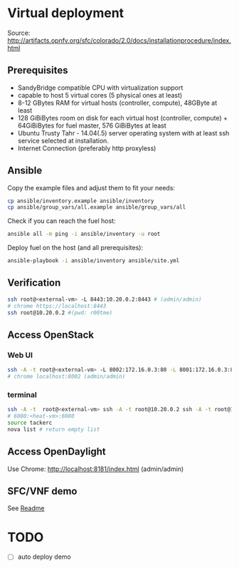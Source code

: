 # Virtual deployment

Source: <http://artifacts.opnfv.org/sfc/colorado/2.0/docs/installationprocedure/index.html>

## Prerequisites

- SandyBridge compatible CPU with virtualization support
- capable to host 5 virtual cores (5 physical ones at least)
- 8-12 GBytes RAM for virtual hosts (controller, compute), 48GByte at least
- 128 GiBiBytes room on disk for each virtual host (controller, compute) + 64GiBiBytes for fuel master, 576 GiBiBytes at least
- Ubuntu Trusty Tahr - 14.04(.5) server operating system with at least ssh service selected at installation.
- Internet Connection (preferably http proxyless)

## Ansible

Copy the example files and adjust them to fit your needs:

```bash
cp ansible/inventory.example ansible/inventory
cp ansible/group_vars/all.example ansible/group_vars/all
```

Check if you can reach the fuel host:

```bash
ansible all -m ping -i ansible/inventory -u root
```

Deploy fuel on the host (and all prerequisites):

```bash
ansible-playbook -i ansible/inventory ansible/site.yml
```

## Verification

```bash
ssh root@<external-vm> -L 8443:10.20.0.2:8443 # (admin/admin)
# chrome https://localhost:8443
ssh root@10.20.0.2 #(pwd: r00tme)
```

## Access OpenStack

### Web UI

```bash
ssh -A -t root@<external-vm> -L 8002:172.16.0.3:80 -L 8001:172.16.0.3:8000 -L 8181:172.16.0.3:8181 -L 6080:172.16.0.3:6080
# chrome localhost:8002 (admin/admin)
```

### terminal

```bash
ssh -A -t  root@<external-vm> ssh -A -t root@10.20.0.2 ssh -A -t root@10.20.0.3 #(pwd: r00tme)
# 6080:<heat-vm>:6080
source tackerc
nova list # return empty list
```

## Access OpenDaylight

Use Chrome: <http://localhost:8181/index.html> (admin/admin)

## SFC/VNF demo

See [Readme](docs/Readme.md)

# TODO

- [ ] auto deploy demo

